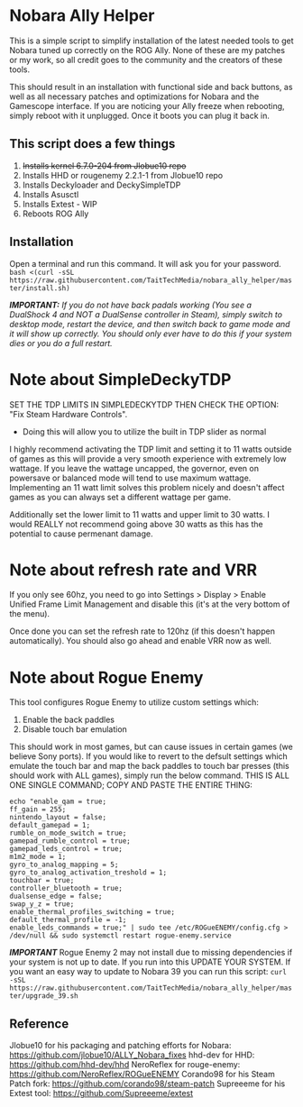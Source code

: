 # Nobara Ally Helper
This is a simple script to simplify installation of the latest needed tools to get Nobara tuned up correctly on the ROG Ally. None of these are my patches or my work, so all credit goes to the community and the creators of these tools.

This should result in an installation with functional side and back buttons, as well as all necessary patches and optimizations for Nobara and the Gamescope interface. If you are noticing your Ally freeze when rebooting, simply reboot with it unplugged. Once it boots you can plug it back in.

## This script does a few things
1) ~~Installs kernel 6.7.0-204 from Jlobue10 repo~~
2) Installs HHD or rougenemy 2.2.1-1 from Jlobue10 repo
3) Installs Deckyloader and DeckySimpleTDP
4) Installs Asusctl
5) Installs Extest - WIP
6) Reboots ROG Ally

## Installation
Open a terminal and run this command. It will ask you for your password.
    `bash <(curl -sSL https://raw.githubusercontent.com/TaitTechMedia/nobara_ally_helper/master/install.sh)`

***IMPORTANT:*** *If you do not have back padals working (You see a DualShock 4 and NOT a DualSense controller in Steam), simply switch to desktop mode, restart the device, and then switch back to game mode and it will show up correctly. You should only ever have to do this if your system dies or you do a full restart.*

# Note about SimpleDeckyTDP
SET THE TDP LIMITS IN SIMPLEDECKYTDP THEN CHECK THE OPTION: "Fix Steam Hardware Controls".
- Doing this will allow you to utilize the built in TDP slider as normal

I highly recommend activating the TDP limit and setting it to 11 watts outside of games as this will provide a very smooth experience with extremely low wattage. If you leave the wattage uncapped, the governor, even on powersave or balanced mode will tend to use maximum wattage. Implementing an 11 watt limit solves this problem nicely and doesn't affect games as you can always set a different wattage per game.

Additionally set the lower limit to 11 watts and upper limit to 30 watts. I would REALLY not recommend going above 30 watts as this has the
potential to cause permenant damage.

# Note about refresh rate and VRR
If you only see 60hz, you need to go into Settings > Display > Enable Unified Frame Limit Management and disable this (it's at the very bottom
of the menu).

Once done you can set the refresh rate to 120hz (if this doesn't happen automatically). You should also go ahead and enable VRR now as well.

# Note about Rogue Enemy
This tool configures Rogue Enemy to utilize custom settings which:
1) Enable the back paddles
2) Disable touch bar emulation

This should work in most games, but can cause issues in certain games (we believe Sony ports). If you would like to revert to the defsult 
settings which emulate the touch bar and map the back paddles to touch bar presses (this should work with ALL games), simply run the below 
command. THIS IS ALL ONE SINGLE COMMAND; COPY AND PASTE THE ENTIRE THING:

```
echo "enable_qam = true;
ff_gain = 255;
nintendo_layout = false;
default_gamepad = 1;
rumble_on_mode_switch = true;
gamepad_rumble_control = true;
gamepad_leds_control = true;
m1m2_mode = 1;
gyro_to_analog_mapping = 5;
gyro_to_analog_activation_treshold = 1;
touchbar = true;
controller_bluetooth = true;
dualsense_edge = false;
swap_y_z = true;
enable_thermal_profiles_switching = true;
default_thermal_profile = -1;
enable_leds_commands = true;" | sudo tee /etc/ROGueENEMY/config.cfg > /dev/null && sudo systemctl restart rogue-enemy.service
```

***IMPORTANT*** 
Rogue Enemy 2 may not install due to missing dependencies if your system is not up to date. If you run into this UPDATE YOUR SYSTEM. If you want an
easy way to update to Nobara 39 you can run this script: `curl -sSL https://raw.githubusercontent.com/TaitTechMedia/nobara_ally_helper/master/upgrade_39.sh`

## Reference
Jlobue10 for his packaging and patching efforts for Nobara: https://github.com/jlobue10/ALLY_Nobara_fixes
hhd-dev for HHD: https://github.com/hhd-dev/hhd
NeroReflex for rouge-enemy: https://github.com/NeroReflex/ROGueENEMY
Corando98 for his Steam Patch fork: https://github.com/corando98/steam-patch
Supreeeme for his Extest tool: https://github.com/Supreeeme/extest